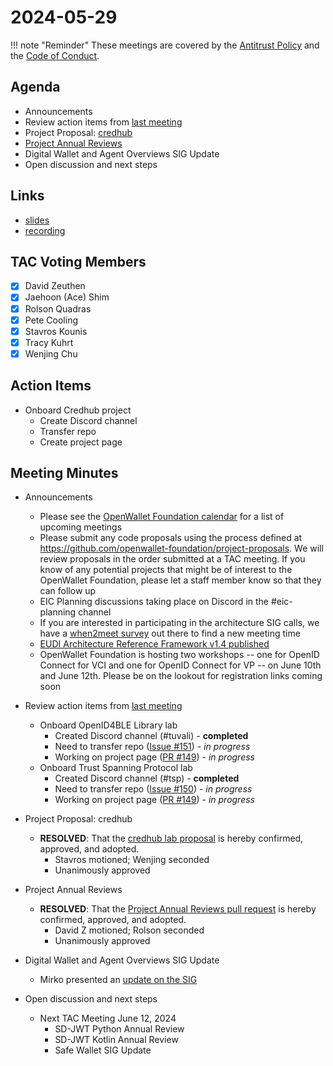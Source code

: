 # 2024-05-29

!!! note "Reminder"
    These meetings are covered by the [Antitrust Policy](../../governance/antitrust.md) and the [Code of Conduct](../../governance/code-of-conduct.md).

## Agenda
- Announcements
- Review action items from [last meeting](./2024-05-15.md#action-items)
- Project Proposal: [credhub](https://github.com/openwallet-foundation/project-proposals/pull/36)
- [Project Annual Reviews](https://github.com/openwallet-foundation/tac/pull/145)
- Digital Wallet and Agent Overviews SIG Update
- Open discussion and next steps

## Links
- [slides](https://docs.google.com/presentation/d/19wu3PVZSK5Ue9R4rxKcr7H2JxgEaCFnpQyBK7itiHaY/edit?usp=sharing)
- [recording](https://zoom.us/rec/share/cgaicRdsV_r4SQsPZxNHl2k7YV9BtXFZc6649Mc6cxyDOGrKSHpoHAezV1QVgwgp.ySOHIV4bippUxAlr)

## TAC Voting Members

- [x] David Zeuthen
- [x] Jaehoon (Ace) Shim
- [x] Rolson Quadras
- [x] Pete Cooling
- [x] Stavros Kounis
- [x] Tracy Kuhrt
- [x] Wenjing Chu

## Action Items

- Onboard Credhub project
    - Create Discord channel
    - Transfer repo
    - Create project page

## Meeting Minutes

- Announcements
    - Please see the [OpenWallet Foundation calendar](https://zoom-lfx.platform.linuxfoundation.org/meetings/openwalletfoundation) for a list of upcoming meetings
    - Please submit any code proposals using the process defined at https://github.com/openwallet-foundation/project-proposals. We will review proposals in the order submitted at a TAC meeting. If you know of any potential projects that might be of interest to the OpenWallet Foundation, please let a staff member know so that they can follow up
    - EIC Planning discussions taking place on Discord in the #eic-planning channel
    - If you are interested in participating in the architecture SIG calls, we have a [when2meet survey](https://www.when2meet.com/?25087483-2BcW9) out there to find a new meeting time
    - [EUDI Architecture Reference Framework v1.4 published](https://eu-digital-identity-wallet.github.io/eudi-doc-architecture-and-reference-framework/1.4.0/arf/)
    - OpenWallet Foundation is hosting two workshops -- one for OpenID Connect for VCI and one for OpenID Connect for VP -- on June 10th and June 12th. Please be on the lookout for registration links coming soon

- Review action items from [last meeting](./2024-05-15.md#action-items)
    - Onboard OpenID4BLE Library lab
        - Created Discord channel (#tuvali) - **completed**
        - Need to transfer repo ([Issue #151](https://github.com/openwallet-foundation/tac/issues/151)) - _in progress_
        - Working on project page ([PR #149](https://github.com/openwallet-foundation/tac/pull/149)) - _in progress_
    - Onboard Trust Spanning Protocol lab
        - Created Discord channel (#tsp) - **completed**
        - Need to transfer repo ([Issue #150](https://github.com/openwallet-foundation/tac/issues/150)) - _in progress_
        - Working on project page ([PR #149](https://github.com/openwallet-foundation/tac/pull/149)) - _in progress_

- Project Proposal: credhub
    - **RESOLVED**: That the [credhub lab proposal](https://github.com/openwallet-foundation/project-proposals/pull/36) is hereby confirmed, approved, and adopted.
        - Stavros motioned; Wenjing seconded
        - Unanimously approved
 
- Project Annual Reviews
    - **RESOLVED**: That the [Project Annual Reviews pull request](https://github.com/openwallet-foundation/tac/pull/145) is hereby confirmed, approved, and adopted.
        - David Z motioned; Rolson seconded
        - Unanimously approved

- Digital Wallet and Agent Overviews SIG Update
    - Mirko presented an [update on the SIG](https://docs.google.com/presentation/d/19wu3PVZSK5Ue9R4rxKcr7H2JxgEaCFnpQyBK7itiHaY/edit#slide=id.g2e0ce8e9578_0_0)

- Open discussion and next steps
    - Next TAC Meeting June 12, 2024
        - SD-JWT Python Annual Review
        - SD-JWT Kotlin Annual Review
        - Safe Wallet SIG Update

